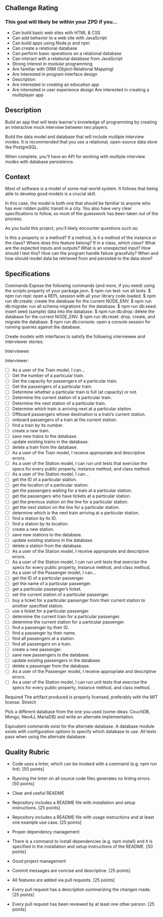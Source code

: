 ## Challenge Rating

### This goal will likely be within your ZPD if you…

- Can build basic web sites with HTML & CSS
- Can add behavior to a web site with JavaScript
- Can build apps using Node.js and npm
- Can create a relational database
- Can perform basic operations on a relational database
- Can interact with a relational database from JavaScript
- Strong interest in modular programming
- Are familiar with ORM (Object-Relational Mapping)
- Are interested in program interface design
- Description
- Are interested in creating an education app
- Are interested in user experience design
Are interested in creating a multiplayer app

## Description
Build an app that will tests learner's knowledge of programming by creating an interactive mock interview between two players.

Build the data model and database that will include multiple interview modes. It is recommended that you use a relational, open-source data store like PostgreSQL.

When complete, you’ll have an API for working with multiple interview modes with database persistence.

## Context
Most of software is a model of some real-world system. It follows that being able to develop good models is a crucial skill.

In this case, the model is both one that should be familiar to anyone who has ever ridden public transit in a city. You also have very clear specifications to follow, so most of the guesswork has been taken out of the process.

As you build this project, you’ll likely encounter questions such as:

Is this a property or a method?
If a method, is it a method of the instance or the class?
Where does this feature belong? If in a class, which class?
What are the expected inputs and outputs?
What is an unexpected input?
How should I test this?
How can the program handle failure gracefully?
When and how should model data be retrieved from and persisted to the data store?

## Specifications
Commands
Expose the following commands (and more, if you need) using the scripts property of your package.json.
 $ npm run test: run all tests.
 $ npm run repl: open a REPL session with all your library code loaded.
 $ npm run db:create: create the database for the current NODE_ENV.
 $ npm run db:migrate: run all schema migrations for the database.
 $ npm run db:seed: insert seed (sample) data into the database.
 $ npm run db:drop: delete the database for the current NODE_ENV.
 $ npm run db:reset: drop, create, and migrate the database.
 $ npm run db:console: open a console session for running queries against the database.


Create models with interfaces to satisfy the following interviewee and interviewer stories:

Interviewee:

Interviewer:
- [ ] As a user of the Train model, I can…
- [ ] Get the number of a particular train.
- [ ] Get the capacity for passengers of a particular train.
- [ ] Get the passengers of a particular train.
- [ ] Determine whether a particular train is full (at capacity) or not.
- [ ] Determine the current station of a particular train.
- [ ] Determine the next station of a particular train.
- [ ] Determine which train is arriving next at a particular station.
- [ ] Offboard passengers whose destination is a train’s current station.
- [ ] onboard passengers of a train at the current station.
- [ ] find a train by its number.
- [ ] create a new train.
- [ ] save new trains to the database.
- [ ] update existing trains in the database.
- [ ] delete a train from the database.
- [ ] As a user of the Train model, I receive appropriate and descriptive errors.
- [ ] As a user of the Station model, I can run unit tests that exercise the specs for every public property, instance method, and class method.
- [ ] As a user of the Station model, I can…
- [ ] get the ID of a particular station.
- [ ] get the location of a particular station.
- [ ] get the passengers waiting for a train at a particular station.
- [ ] get the passengers who have tickets at a particular station.
- [ ] get the previous station on the line for a particular station.
- [ ] get the next station on the line for a particular station.
- [ ] determine which is the next train arriving at a particular station.
- [ ] find a station by its ID.
- [ ] find a station by its location.
- [ ] create a new station.
- [ ] save new stations to the database.
- [ ] update existing stations in the database.
- [ ] delete a station from the database.
- [ ] As a user of the Station model, I receive appropriate and descriptive errors.
- [ ] As a user of the Station model, I can run unit tests that exercise the specs for every public property, instance method, and class method.
- [ ] As a user of the Passenger model, I can…
- [ ] get the ID of a particular passenger.
- [ ] get the name of a particular passenger.
- [ ] get a particular passenger’s ticket.
- [ ] set the current station of a particular passenger.
- [ ] buy a ticket for a particular passenger from their current station to another specified station.
- [ ] use a ticket for a particular passenger.
- [ ] determine the current train for a particular passenger.
- [ ] determine the current station for a particular passenger.
- [ ] find a passenger by their ID.
- [ ] find a passenger by their name.
- [ ] find all passengers at a station.
- [ ] find all passengers on a train.
- [ ] create a new passenger.
- [ ] save new passengers to the database.
- [ ] update existing passengers in the database.
- [ ] delete a passenger from the database.
- [ ] As a user of the Passenger model, I receive appropriate and descriptive errors.
- [ ] As a user of the Station model, I can run unit tests that exercise the specs for every public property, instance method, and class method.

Required
 The artifact produced is properly licensed, preferably with the MIT license.
Stretch

Pick a different database from the one you used (some ideas: CouchDB, Mongo, Neo4J, MariaDB) and write an alternate implementation.

 Equivalent commands exist for the alternate database.
 A database module exists with configuration options to specify which database to use.
 All tests pass when using the alternate database.

## Quality Rubric
- Code uses a linter, which can be invoked with a command (e.g. npm run lint). [50 points]
- Running the linter on all source code files generates no linting errors. [50 points]
- Clear and useful README

- Repository includes a README file with installation and setup instructions. [25 points]
- Repository includes a README file with usage instructions and at least one example use case. [25 points]
- Proper dependency management

- There is a command to install dependencies (e.g. npm install) and it is specified in the installation and setup instructions of the README. [50 points]
- Good project management

- Commit messages are concise and descriptive. [25 points]
- All features are added via pull requests. [25 points]
- Every pull request has a description summarizing the changes made. [25 points]
- Every pull request has been reviewed by at least one other person. [25 points]
